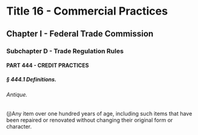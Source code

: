 
# Title 16 - Commercial Practices
## Chapter I - Federal Trade Commission
### Subchapter D - Trade Regulation Rules
#### PART 444 - CREDIT PRACTICES
##### § 444.1 Definitions.
###### Antique.

(j)Any item over one hundred years of age, including such items that have been repaired or renovated without changing their original form or character.
